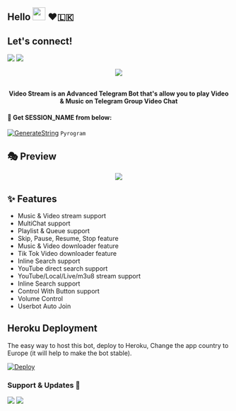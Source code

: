 ## Hello <img src="https://github.com/TheDudeThatCode/TheDudeThatCode/blob/master/Assets/Hi.gif" width="29px"> ❤️🇱🇰

## Let's connect!
<p>
    <a href="https://t.me/doozylab_lk" target="blank"><img src="https://img.shields.io/badge/@doozylab-30302f?style=flat&logo=telegram" /></a>
    <a href="https://t.me/Lusiya_bot" target="blank"><img src="https://img.shields.io/badge/@demo_bot-30302f?style=flat&logo=telegram" /></a>


<p align="center"><a href="https://t.me/doozylab"><img src="https://telegra.ph/file/a381b439e2bf6c61703f9.png"></a></p>
<p align="center">
    <br><b>Video Stream is an Advanced Telegram Bot that's allow you to play Video & Music on Telegram Group Video Chat</b><br>
</p>


#### 🧪 Get SESSION_NAME from below:

[![GenerateString](https://img.shields.io/badge/repl.it-generateString-yellowgreen)](https://replit.com/@doozylab-lk/Session-String-Generator-SL?v=1) ``Pyrogram``




## 🎭 Preview
<p align="center">
  <img src="https://telegra.ph/file/924af9899e7825d9427e3.jpg">
</p>

## ✨ Features
- Music & Video stream support
- MultiChat support
- Playlist & Queue support
- Skip, Pause, Resume, Stop feature
- Music & Video downloader feature
- Tik Tok Video downloader feature 
- Inline Search support
- YouTube direct search support
- YouTube/Local/Live/m3u8 stream support
- Inline Search support
- Control With Button support
- Volume Control
- Userbot Auto Join

## Heroku Deployment
The easy way to host this bot, deploy to Heroku, Change the app country to Europe (it will help to make the bot stable).

[![Deploy](https://www.herokucdn.com/deploy/button.svg)](https://heroku.com/deploy?template=https://github.com/doozylab-lk/video-stream)




### Support & Updates 🎑
<a href="https://t.me/doozylablk"><img src="https://img.shields.io/badge/Join-Group%20Support-blue.svg?style=for-the-badge&logo=Telegram"></a> <a href="https://t.me/doozylab"><img src="https://img.shields.io/badge/Join-Updates%20Channel-blue.svg?style=for-the-badge&logo=Telegram"></a>
